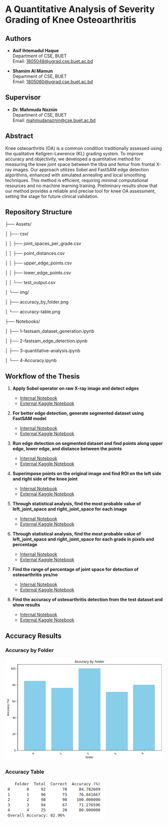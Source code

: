 # A Quantitative Analysis of Severity Grading of Knee Osteoarthritis

## Authors
- **Asif Ihtemadul Haque**  
  Department of CSE, BUET  
  Email: [1805048@ugrad.cse.buet.ac.bd](mailto:1805048@ugrad.cse.buet.ac.bd)
  
- **Shamim Al Mamun**  
  Department of CSE, BUET  
  Email: [1805060@ugrad.cse.buet.ac.bd](mailto:1805060@ugrad.cse.buet.ac.bd)

## Supervisor
- **Dr. Mahmuda Naznin**  
  Department of CSE, BUET  
  Email: [mahmudanaznin@cse.buet.ac.bd](mailto:mahmudanaznin@cse.buet.ac.bd)

## Abstract
Knee osteoarthritis (OA) is a common condition traditionally assessed using the qualitative Kellgren-Lawrence (KL) grading system. To improve accuracy and objectivity, we developed a quantitative method for measuring the knee joint space between the tibia and femur from frontal X-ray images. Our approach utilizes Sobel and FastSAM edge detection algorithms, enhanced with simulated annealing and local smoothing techniques. This method is efficient, requiring minimal computational resources and no machine learning training. Preliminary results show that our method provides a reliable and precise tool for knee OA assessment, setting the stage for future clinical validation.

## Repository Structure

├── Assets/

│   ├── csv/

│   │   ├── joint_spaces_per_grade.csv

│   │   ├── point_distances.csv

│   │   ├── upper_edge_points.csv

│   │   ├── lower_edge_points.csv

│   │   └── test_output.csv

│   └── img/

│       ├── accuracy_by_folder.png

│       └── accuracy-table.png

├── Notebooks/

│   ├── 1-fastsam_dataset_generation.ipynb

│   ├── 2-fastsam_edge_detection.ipynb

│   ├── 3-quantitative-analysis.ipynb

│   └── 4-Accuracy.ipynb



## Workflow of the Thesis

1. **Apply Sobel operator on raw X-ray image and detect edges**
   - [Internal Notebook](Notebooks/3-quantitative-analysis.ipynb)
   - [External Kaggle Notebook](https://www.kaggle.com/code/shamim2601/quantitative-analysis-knee-oa)

2. **For better edge detection, generate segmented dataset using FastSAM model**
   - [Internal Notebook](Notebooks/1-fastsam_dataset_generation.ipynb)
   - [External Kaggle Notebook](https://colab.research.google.com/drive/1ELHU5pD5CtvHdl_NX2SofB7LC5iMXLzC)

3. **Run edge detection on segmented dataset and find points along upper edge, lower edge, and distance between the points**
   - [Internal Notebook](Notebooks/2-fastsam_edge_detection.ipynb)
   - [External Kaggle Notebook](https://www.kaggle.com/code/asifihtemadulhaque/thesis-fastsam)

4. **Superimpose points on the original image and find ROI on the left side and right side of the knee joint**
   - [Internal Notebook](Notebooks/3-quantitative-analysis.ipynb)
   - [External Kaggle Notebook](https://www.kaggle.com/code/shamim2601/quantitative-analysis-knee-oa)

5. **Through statistical analysis, find the most probable value of left_joint_space and right_joint_space for each image**
   - [Internal Notebook](Notebooks/3-quantitative-analysis.ipynb)
   - [External Kaggle Notebook](https://www.kaggle.com/code/shamim2601/quantitative-analysis-knee-oa)

6. **Through statistical analysis, find the most probable value of left_joint_space and right_joint_space for each grade in pixels and percentage**
   - [Internal Notebook](Notebooks/3-quantitative-analysis.ipynb)
   - [External Kaggle Notebook](https://www.kaggle.com/code/shamim2601/quantitative-analysis-knee-oa)

7. **Find the range of percentage of joint space for detection of osteoarthritis yes/no**
   - [Internal Notebook](Notebooks/4-Accuracy.ipynb)
   - [External Kaggle Notebook](https://colab.research.google.com/drive/1OrVyLM7AhsvR_HRyMl7N1mpeNg5Mp2Ok)

8. **Find the accuracy of osteoarthritis detection from the test dataset and show results**
   - [Internal Notebook](Notebooks/4-Accuracy.ipynb)
   - [External Kaggle Notebook](https://colab.research.google.com/drive/1OrVyLM7AhsvR_HRyMl7N1mpeNg5Mp2Ok)




## Accuracy Results

### Accuracy by Folder
![Accuracy by Folder](Assets/img/accuracy_by_folder.png)

### Accuracy Table
![Accuracy Table](Assets/img/accuracy-table.png)
